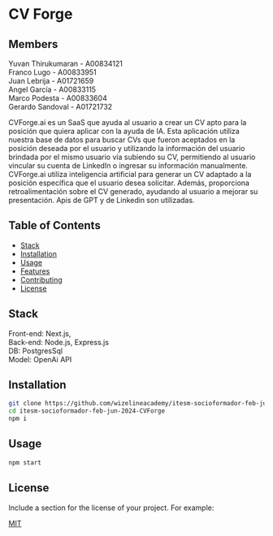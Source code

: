 # CV Forge

## Members
Yuvan Thirukumaran - A00834121<br> 
Franco Lugo - A00833951<br>
Juan Lebrija - A01721659<br>
Angel García - A00833115<br>
Marco Podesta - A00833604<br>
Gerardo Sandoval - A01721732<br>

CVForge.ai es un SaaS que ayuda al usuario a crear un CV apto para la posición que quiera aplicar con la ayuda de IA. Esta aplicación utiliza nuestra base de datos para buscar CVs que fueron aceptados en la posición deseada por el usuario y utilizando la información del usuario brindada por el mismo usuario vía subiendo su CV, permitiendo al usuario vincular su cuenta de LinkedIn o ingresar su información manualmente. CVForge.ai utiliza inteligencia artificial para generar un CV adaptado a la posición específica que el usuario desea solicitar. Además, proporciona retroalimentación sobre el CV generado, ayudando al usuario a mejorar su presentación. Apis de GPT y de Linkedin son utilizadas.

## Table of Contents
- [Stack](#stack)
- [Installation](#installation)
- [Usage](#usage)
- [Features](#features)
- [Contributing](#contributing)
- [License](#license)

## Stack
Front-end: Next.js, <br> 
Back-end: Node.js, Express.js <br>
DB: PostgresSql <br>
Model: OpenAi API

## Installation
```bash
git clone https://github.com/wizelineacademy/itesm-socioformador-feb-jun-2024-CVForge.git
cd itesm-socioformador-feb-jun-2024-CVForge
npm i
```

## Usage
```bash
npm start
```

## License
Include a section for the license of your project. For example:

[MIT](https://choosealicense.com/licenses/mit/)

